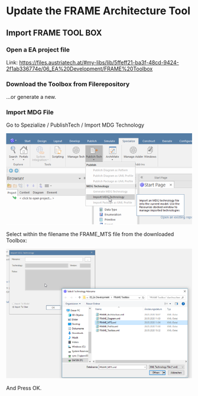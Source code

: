 ﻿# Update the FRAME Architecture Tool

## Import FRAME TOOL BOX

### Open a EA project file

Link: <https://files.austriatech.at/#my-libs/lib/5ffeff21-ba3f-48cd-9424-2f1ab336774e/06_EA%20Development/FRAME%20Toolbox>

### Download the Toolbox from Filerepository

…or generate a new.

### Import MDG File

Go to Spezialize / PublishTech / Import MDG Technology

![](pic/9de45437-35e7-49f2-b2a0-e1469aee9c5c.019.png)

Select within the filename the FRAME\_MTS file from the downloaded Toolbox:

![](pic/9de45437-35e7-49f2-b2a0-e1469aee9c5c.020.png)

And Press OK.

